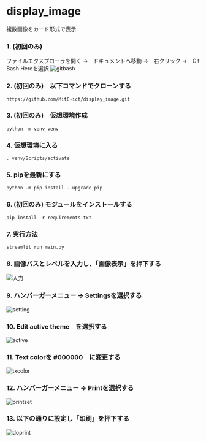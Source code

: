 # display_image
複数画像をカード形式で表示

### 1. (初回のみ)　
ファイルエクスプローラを開く
→　ドキュメントへ移動
→　右クリック
→　Git Bash Hereを選択
![gitbash](img/image%20007.png)


### 2. (初回のみ)　以下コマンドでクローンする
```
https://github.com/MitC-ict/display_image.git
```

### 3. (初回のみ)　仮想環境作成
```
python -m venv venv
```

### 4. 仮想環境に入る
```
. venv/Scripts/activate
```

### 5. pipを最新にする
```
python -m pip install --upgrade pip
```

### 6. (初回のみ) モジュールをインストールする
```
pip install -r requirements.txt
```

### 7. 実行方法
```
streamlit run main.py
```

### 8. 画像パスとレベルを入力し、「画像表示」を押下する
![入力](img/Image%20001.png)

### 9. ハンバーガーメニュー -> Settingsを選択する
![setting](img/Image%20002.png)

### 10. Edit active theme　を選択する
![active](img/Image%20003.png)

### 11. Text colorを #000000　に変更する
![txcolor](img/Image%20004.png)

### 12. ハンバーガーメニュー -> Printを選択する
![printset](img/Image%20005.png)

### 13. 以下の通りに設定し「印刷」を押下する
![doprint](img/Image%20006.png)

